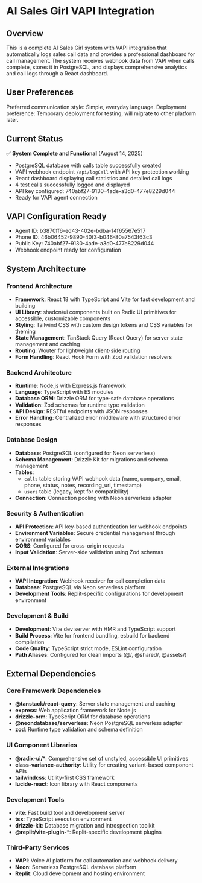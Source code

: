 # AI Sales Girl VAPI Integration

## Overview

This is a complete AI Sales Girl system with VAPI integration that automatically logs sales call data and provides a professional dashboard for call management. The system receives webhook data from VAPI when calls complete, stores it in PostgreSQL, and displays comprehensive analytics and call logs through a React dashboard.

## User Preferences

Preferred communication style: Simple, everyday language.
Deployment preference: Temporary deployment for testing, will migrate to other platform later.

## Current Status

✅ **System Complete and Functional** (August 14, 2025)
- PostgreSQL database with calls table successfully created
- VAPI webhook endpoint `/api/logCall` with API key protection working
- React dashboard displaying call statistics and detailed call logs
- 4 test calls successfully logged and displayed
- API key configured: 740abf27-9130-4ade-a3d0-477e8229d044
- Ready for VAPI agent connection

## VAPI Configuration Ready
- Agent ID: b3870ff6-ed43-402e-bdba-14f65567e517
- Phone ID: 46b06452-9890-40f3-b046-80a7543f63c3
- Public Key: 740abf27-9130-4ade-a3d0-477e8229d044
- Webhook endpoint ready for configuration

## System Architecture

### Frontend Architecture
- **Framework**: React 18 with TypeScript and Vite for fast development and building
- **UI Library**: shadcn/ui components built on Radix UI primitives for accessible, customizable components
- **Styling**: Tailwind CSS with custom design tokens and CSS variables for theming
- **State Management**: TanStack Query (React Query) for server state management and caching
- **Routing**: Wouter for lightweight client-side routing
- **Form Handling**: React Hook Form with Zod validation resolvers

### Backend Architecture
- **Runtime**: Node.js with Express.js framework
- **Language**: TypeScript with ES modules
- **Database ORM**: Drizzle ORM for type-safe database operations
- **Validation**: Zod schemas for runtime type validation
- **API Design**: RESTful endpoints with JSON responses
- **Error Handling**: Centralized error middleware with structured error responses

### Database Design
- **Database**: PostgreSQL (configured for Neon serverless)
- **Schema Management**: Drizzle Kit for migrations and schema management
- **Tables**: 
  - `calls` table storing VAPI webhook data (name, company, email, phone, status, notes, recording_url, timestamp)
  - `users` table (legacy, kept for compatibility)
- **Connection**: Connection pooling with Neon serverless adapter

### Security & Authentication
- **API Protection**: API key-based authentication for webhook endpoints
- **Environment Variables**: Secure credential management through environment variables
- **CORS**: Configured for cross-origin requests
- **Input Validation**: Server-side validation using Zod schemas

### External Integrations
- **VAPI Integration**: Webhook receiver for call completion data
- **Database**: PostgreSQL via Neon serverless platform
- **Development Tools**: Replit-specific configurations for development environment

### Development & Build
- **Development**: Vite dev server with HMR and TypeScript support
- **Build Process**: Vite for frontend bundling, esbuild for backend compilation
- **Code Quality**: TypeScript strict mode, ESLint configuration
- **Path Aliases**: Configured for clean imports (@/, @shared/, @assets/)

## External Dependencies

### Core Framework Dependencies
- **@tanstack/react-query**: Server state management and caching
- **express**: Web application framework for Node.js
- **drizzle-orm**: TypeScript ORM for database operations
- **@neondatabase/serverless**: Neon PostgreSQL serverless adapter
- **zod**: Runtime type validation and schema definition

### UI Component Libraries
- **@radix-ui/***: Comprehensive set of unstyled, accessible UI primitives
- **class-variance-authority**: Utility for creating variant-based component APIs
- **tailwindcss**: Utility-first CSS framework
- **lucide-react**: Icon library with React components

### Development Tools
- **vite**: Fast build tool and development server
- **tsx**: TypeScript execution environment
- **drizzle-kit**: Database migration and introspection toolkit
- **@replit/vite-plugin-***: Replit-specific development plugins

### Third-Party Services
- **VAPI**: Voice AI platform for call automation and webhook delivery
- **Neon**: Serverless PostgreSQL database platform
- **Replit**: Cloud development and hosting environment